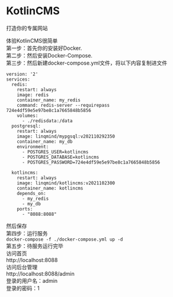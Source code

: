 # KotlinCMS
打造你的专属网站

体验KotlinCMS很简单  
第一步：首先你的安装好Docker.  
第二步：然后安装Docker-Compose.  
第三步：然后新建docker-compose.yml文件，将以下内容复制进文件  
```
version: '2'
services:
  redis:
    restart: always
    image: redis
    container_name: my_redis
    command: redis-server --requirepass 724e4df59e5e97be8c1a7665848b5856
    volumes:
      - ./redisdata:/data
  postgresql:
    restart: always
    image: linqmind/mypgsql:v202110292350
    container_name: my_db
    environment:
      - POSTGRES_USER=kotlincms
      - POSTGRES_DATABASE=kotlincms
      - POSTGRES_PASSWORD=724e4df59e5e97be8c1a7665848b5856

  kotlincms:
    restart: always
    image: linqmind/kotlincms:v2021102300
    container_name: kotlincms
    depends_on:
      - my_redis
      - my_db
    ports:
      - "8088:8088"
```  
然后保存  
第四步：运行服务  
`docker-compose -f ./docker-compose.yml up -d`  
第五步：待服务运行完毕  
访问首页  
http://localhost:8088  
访问后台管理  
http://localhost:8088/admin  
登录的用户名：admin  
登录的密码：1  
